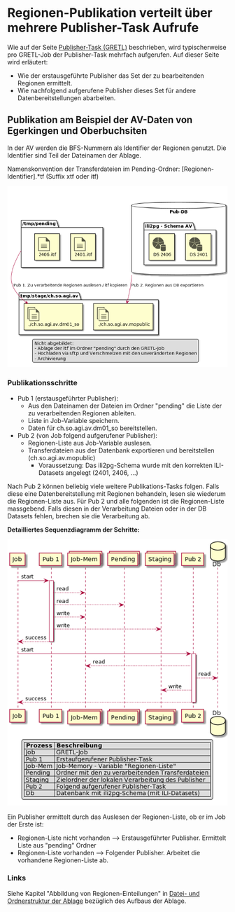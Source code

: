 # Regionen-Publikation verteilt über mehrere Publisher-Task Aufrufe

Wie auf der Seite [Publisher-Task (GRETL)](../) beschrieben, wird typischerweise pro GRETL-Job der Publisher-Task mehrfach aufgerufen. Auf dieser Seite wird erläutert:

* Wie der erstausgeführte Publisher das Set der zu bearbeitenden Regionen ermittelt.
* Wie nachfolgend aufgerufene Publisher dieses Set für andere Datenbereitstellungen abarbeiten.

## Publikation am Beispiel der AV-Daten von Egerkingen und Oberbuchsiten

In der AV werden die BFS-Nummern als Identifier der Regionen genutzt. Die Identifier sind Teil der Dateinamen der Ablage.

Namenskonvention der Transferdateien im Pending-Ordner: \[Regionen-Identifier\].*tf (Suffix xtf oder itf)

![Regionen AV](res/regionen_av.png)

### Publikationsschritte

* Pub 1 (erstausgeführter Publisher):
  * Aus den Dateinamen der Dateien im Ordner "pending" die Liste der zu verarbeitenden Regionen ableiten.
  * Liste in Job-Variable speichern.
  * Daten für ch.so.agi.av.dm01_so bereitstellen.
* Pub 2 (von Job folgend aufgerufener Publisher):
  * Regionen-Liste aus Job-Variable auslesen.
  * Transferdateien aus der Datenbank exportieren und bereitstellen (ch.so.agi.av.mopublic)
    * Voraussetzung: Das ili2pg-Schema wurde mit den korrekten ILI-Datasets angelegt (2401, 2406, ...)

Nach Pub 2 können beliebig viele weitere Publikations-Tasks folgen. Falls diese eine Datenbereitstellung mit Regionen behandeln, lesen sie wiederum die Regionen-Liste aus.
Für Pub 2 und alle folgenden ist die Regionen-Liste massgebend. Falls diesen in der Verarbeitung Dateien oder in der DB Datasets fehlen, brechen sie die Verarbeitung ab.

**Detailliertes Sequenzdiagramm der Schritte:**

![Sequenzdiagramm Regionen](res/sequenz.png)

Ein Publisher ermittelt durch das Auslesen der Regionen-Liste, ob er im Job der Erste ist:

* Regionen-Liste nicht vorhanden --> Erstausgeführter Publisher. Ermittelt Liste aus "pending" Ordner
* Regionen-Liste vorhanden --> Folgender Publisher. Arbeitet die vorhandene Regionen-Liste ab.


### Links

Siehe Kapitel "Abbildung von Regionen-Einteilungen" in [Datei- und Ordnerstruktur der Ablage](../../ablage_struktur) bezüglich des Aufbaus der Ablage.



